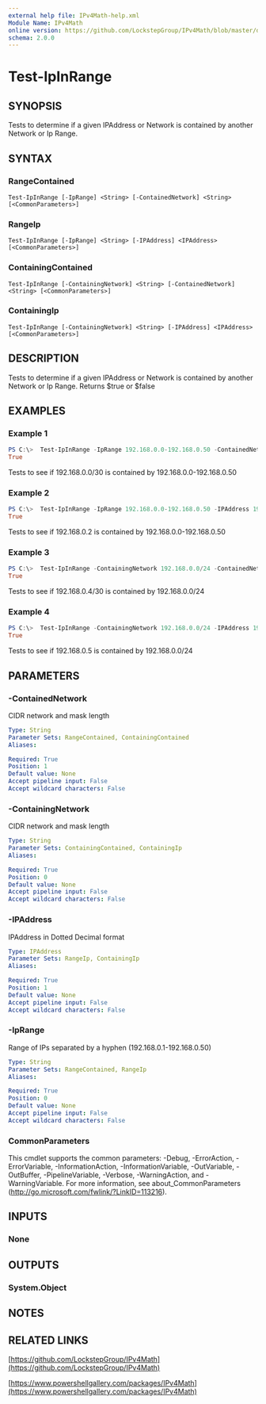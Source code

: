 ```yaml
---
external help file: IPv4Math-help.xml
Module Name: IPv4Math
online version: https://github.com/LockstepGroup/IPv4Math/blob/master/docs/Test-IpInRange.md
schema: 2.0.0
---
```


# Test-IpInRange

## SYNOPSIS
Tests to determine if a given IPAddress or Network is contained by another Network or Ip Range.

## SYNTAX

### RangeContained
```
Test-IpInRange [-IpRange] <String> [-ContainedNetwork] <String> [<CommonParameters>]
```

### RangeIp
```
Test-IpInRange [-IpRange] <String> [-IPAddress] <IPAddress> [<CommonParameters>]
```

### ContainingContained
```
Test-IpInRange [-ContainingNetwork] <String> [-ContainedNetwork] <String> [<CommonParameters>]
```

### ContainingIp
```
Test-IpInRange [-ContainingNetwork] <String> [-IPAddress] <IPAddress> [<CommonParameters>]
```

## DESCRIPTION
Tests to determine if a given IPAddress or Network is contained by another Network or Ip Range. Returns $true or $false

## EXAMPLES

### Example 1
```powershell
PS C:\>  Test-IpInRange -IpRange 192.168.0.0-192.168.0.50 -ContainedNetwork 192.168.0.0/30
True
```

Tests to see if 192.168.0.0/30 is contained by 192.168.0.0-192.168.0.50

### Example 2
```powershell
PS C:\>  Test-IpInRange -IpRange 192.168.0.0-192.168.0.50 -IPAddress 192.168.0.2
True
```

Tests to see if 192.168.0.2 is contained by 192.168.0.0-192.168.0.50

### Example 3
```powershell
PS C:\>  Test-IpInRange -ContainingNetwork 192.168.0.0/24 -ContainedNetwork 192.168.0.4/30
True
```

Tests to see if 192.168.0.4/30 is contained by 192.168.0.0/24

### Example 4
```powershell
PS C:\>  Test-IpInRange -ContainingNetwork 192.168.0.0/24 -IPAddress 192.168.0.50
True
```

Tests to see if 192.168.0.5 is contained by 192.168.0.0/24

## PARAMETERS

### -ContainedNetwork
CIDR network and mask length

```yaml
Type: String
Parameter Sets: RangeContained, ContainingContained
Aliases:

Required: True
Position: 1
Default value: None
Accept pipeline input: False
Accept wildcard characters: False
```

### -ContainingNetwork
CIDR network and mask length

```yaml
Type: String
Parameter Sets: ContainingContained, ContainingIp
Aliases:

Required: True
Position: 0
Default value: None
Accept pipeline input: False
Accept wildcard characters: False
```

### -IPAddress
IPAddress in Dotted Decimal format

```yaml
Type: IPAddress
Parameter Sets: RangeIp, ContainingIp
Aliases:

Required: True
Position: 1
Default value: None
Accept pipeline input: False
Accept wildcard characters: False
```

### -IpRange
Range of IPs separated by a hyphen (192.168.0.1-192.168.0.50)

```yaml
Type: String
Parameter Sets: RangeContained, RangeIp
Aliases:

Required: True
Position: 0
Default value: None
Accept pipeline input: False
Accept wildcard characters: False
```

### CommonParameters
This cmdlet supports the common parameters: -Debug, -ErrorAction, -ErrorVariable, -InformationAction, -InformationVariable, -OutVariable, -OutBuffer, -PipelineVariable, -Verbose, -WarningAction, and -WarningVariable.
For more information, see about_CommonParameters (http://go.microsoft.com/fwlink/?LinkID=113216).

## INPUTS

### None
## OUTPUTS

### System.Object
## NOTES

## RELATED LINKS

[https://github.com/LockstepGroup/IPv4Math](https://github.com/LockstepGroup/IPv4Math)

[https://www.powershellgallery.com/packages/IPv4Math](https://www.powershellgallery.com/packages/IPv4Math)

